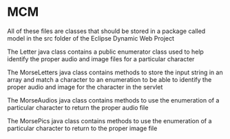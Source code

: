# MCM
All of these files are classes that should be stored in a package called model in the src folder of the Eclipse Dynamic Web Project

The Letter java class contains a public enumerator class used to help identify the proper audio and image files for a particular character

The MorseLetters java class contains methods to store the input string in an array and match a character to an enumeration to be able to identify the proper audio and image for the character in the servlet

The MorseAudios java class contains methods to use the enumeration of a particular character to return the proper audio file

The MorsePics java class contains methods to use the enumeration of a particular character to return to the proper image file
